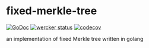 # fixed-merkle-tree

[![GoDoc](https://godoc.org/github.com/m0t0k1ch1/fixed-merkle?status.svg)](https://godoc.org/github.com/m0t0k1ch1/fixed-merkle) [![wercker status](https://app.wercker.com/status/358afd292494eaeb78e289507d4af25c/s/master "wercker status")](https://app.wercker.com/project/byKey/358afd292494eaeb78e289507d4af25c) [![codecov](https://codecov.io/gh/m0t0k1ch1/fixed-merkle-tree/branch/master/graph/badge.svg)](https://codecov.io/gh/m0t0k1ch1/fixed-merkle-tree)

an implementation of fixed Merkle tree written in golang
